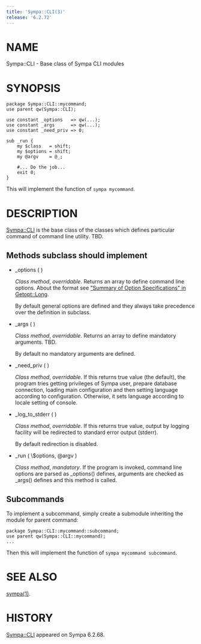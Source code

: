 ```yaml
---
title: 'Sympa::CLI(3)'
release: '6.2.72'
---
```


# NAME

Sympa::CLI - Base class of Sympa CLI modules

# SYNOPSIS

    package Sympa::CLI::mycommand;
    use parent qw(Sympa::CLI);
    
    use constant _options   => qw(...);
    use constant _args      => qw(...);
    use constant _need_priv => 0;
    
    sub _run {
        my $class   = shift;
        my $options = shift;
        my @argv    = @_;
    
        #... Do the job...
        exit 0;
    }

This will implement the function of `sympa mycommand`.

# DESCRIPTION

[Sympa::CLI](./Sympa-CLI.3.md) is the base class of the classes which defines particular
command of command line utility.
TBD.

## Methods subclass should implement

- \_options ( )

    _Class method_, _overridable_.
    Returns an array to define command line options.
    About the format see ["Summary of Option Specifications" in Getopt::Long](https://metacpan.org/pod/Getopt%3A%3ALong#Summary-of-Option-Specifications).

    By default general options are defined and they always take precedence over
    the definition in subclass.

- \_args ( )

    _Class method_, _overridable_.
    Returns an array to define mandatory arguments.
    TBD.

    By default no mandatory arguments are defined.

- \_need\_priv ( )

    _Class method_, _overridable_.
    If this returns true value (the default), the program tries getting privileges
    of Sympa user, prepare database connection, loading main configuration
    and then setting language according to configuration.
    Otherwise, it sets language according to locale setting of console.

- \_log\_to\_stderr ( )

    _Class method_, _overridable_.
    If this returns true value, output by logging facility will be redirected
    to standard error output (stderr).

    By default redirection is disabled.

- \_run ( \\$options, @argv )

    _Class method_, _mandatory_.
    If the program is invoked, command line options are parsed as \_options()
    defines, arguments are checked as \_args() defines and this method is called.

## Subcommands

To implement a subcommand, simply create a submodule inheriting the module
for parent command:

    package Sympa::CLI::mycommand::subcommand;
    use parent qw(Sympa::CLI::mycommand);
    ...

Then this will implement the function of `sympa mycommand subcommand`.

# SEE ALSO

[sympa(1)](./sympa.1.md).

# HISTORY

[Sympa::CLI](./Sympa-CLI.3.md) appeared on Sympa 6.2.68.
